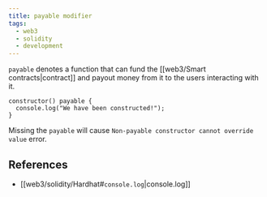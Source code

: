 ```yaml
---
title: payable modifier
tags:
  - web3
  - solidity
  - development
---
```


`payable` denotes a function that can fund the [[web3/Smart contracts|contract]] and payout money from it to the users interacting with it.

```solidity
constructor() payable {
  console.log("We have been constructed!");
}
```

Missing the `payable` will cause `Non-payable constructor cannot override value` error.

## References

- [[web3/solidity/Hardhat#`console.log`|console.log]]
